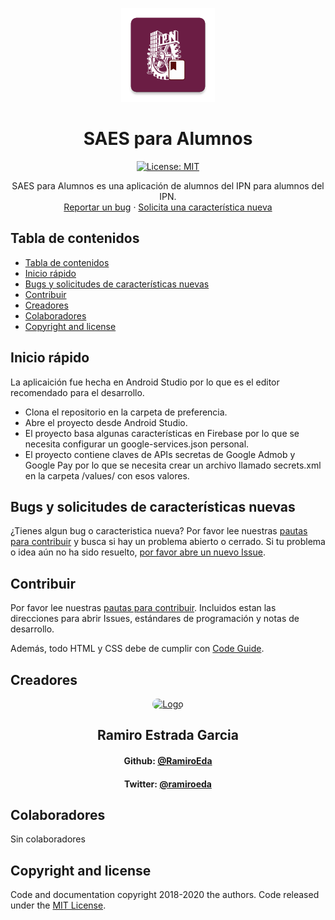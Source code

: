 <p align="center">
  <a href="https://github.com/RamiroEda/SAES-para-Alumnos">
    <img src="https://raw.githubusercontent.com/RamiroEda/SAES-para-Alumnos/master/app/src/main/ic_launcher-web.png" alt="Logo" width=150 height=150>
  </a>

  <h1 align="center">SAES para Alumnos</h1>
  <p align="center">
    <a href="https://github.com/RamiroEda/SAES-para-Alumnos/blob/master/LICENSE">
      <img src="https://img.shields.io/badge/License-MIT-lightgrey.svg" alt="License: MIT">
    </a>
  </p>
  <p align="center">
    SAES para Alumnos es una aplicación de alumnos del IPN para alumnos del IPN.
    <br>
    <a href="https://github.com/RamiroEda/SAES-para-Alumnos/issues/new?labels=bug&template=issue.md&title=%5BFECHA+EN+YY-MM-DD%5D%3A+%5BTITULO+DEL+ISSUE%5D">Reportar un bug</a>
    ·
    <a href="https://github.com/RamiroEda/SAES-para-Alumnos/issues/new?labels=feature&template=feature.md&title=%5BFECHA+EN+YY-MM-DD%5D%3A+%5BTITULO+DEL+ISSUE%5D">Solicita una característica nueva</a>
  </p>
</p>


## Tabla de contenidos

- [Tabla de contenidos](#tabla-de-contenidos)
- [Inicio rápido](#inicio-rápido)
- [Bugs y solicitudes de características nuevas](#bugs-y-solicitudes-de-características-nuevas)
- [Contribuir](#contribuir)
- [Creadores](#creadores)
- [Colaboradores](#colaboradores)
- [Copyright and license](#copyright-and-license)


## Inicio rápido

La aplicaición fue hecha en Android Studio por lo que es el editor recomendado para el desarrollo.

- Clona el repositorio en la carpeta de preferencia.
- Abre el proyecto desde Android Studio.
- El proyecto basa algunas características en Firebase por lo que se necesita configurar un google-services.json personal.
- El proyecto contiene claves de APIs secretas de Google Admob y Google Pay por lo que se necesita crear un archivo llamado secrets.xml en la carpeta /values/ con esos valores.


## Bugs y solicitudes de características nuevas

¿Tienes algun bug o caracteristica nueva? Por favor lee nuestras [pautas para contribuir](https://github.com/RamiroEda/SAES-para-Alumnos/blob/master/CONTRIBUTING.md) y busca si hay un problema abierto o cerrado. Si tu problema o idea aún no ha sido resuelto, [por favor abre un nuevo Issue](https://github.com/RamiroEda/SAES-para-Alumnos/issues/new/choose).

## Contribuir

Por favor lee nuestras [pautas para contribuir](https://github.com/RamiroEda/SAES-para-Alumnos/blob/master/CONTRIBUTING.md). Incluidos estan las direcciones para abrir Issues, estándares de programación y notas de desarrollo.

Además, todo HTML y CSS debe de cumplir con [Code Guide](https://github.com/mdo/code-guide).

## Creadores

<p align="center">
    <a href="https://github.com/RamiroEda">
        <img src="https://github.com/RamiroEda.png" style="border-radius: 9999px;" alt="Logo" width=150 height=150>
    </a>
    <h2 align="center">Ramiro Estrada Garcia</h2>
    <h4 align="center">Github: <a href="https://github.com/RamiroEda">@RamiroEda</a></h4>
    <h4 align="center">Twitter: <a href="https://twitter.com/ramiroeda">@ramiroeda</a></h4>
</p>

## Colaboradores

Sin colaboradores

## Copyright and license

Code and documentation copyright 2018-2020 the authors. Code released under the [MIT License](https://github.com/RamiroEda/SAES-para-Alumnos/blob/master/LICENSE).